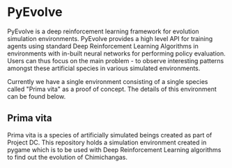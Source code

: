 # PyEvolve

PyEvolve is a deep reinforcement learning framework for evolution simulation environments. PyEvolve provides a high level API for training agents using standard Deep Reinforcement Learning Algorithms in environments with in-built neural networks for performing policy evaluation. Users can thus focus on the main problem - to observe interesting patterns amongst these artificial species in various simulated environments.

Currently we have a single environment consisting of a single species called "Prima vita" as a proof of concept. The details of this environment can be found below.

## Prima vita

Prima vita is a species of artificially simulated beings created as part of Project DC. This repository holds a simulation environment created in pygame which is to be used with Deep Reinforcement Learning algorithms to find out the evolution of Chimichangas.

